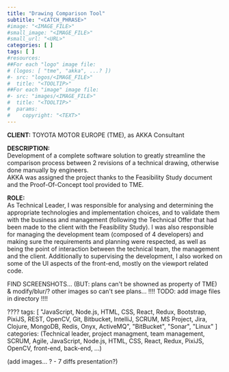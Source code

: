 ```yaml
---
title: "Drawing Comparison Tool"
subtitle: "<CATCH_PHRASE>"
#image: "<IMAGE_FILE>"
#small_image: "<IMAGE_FILE>"
#small_url: "<URL>"
categories: [ ]
tags: [ ]
#resources:
##For each "logo" image file:
# (logos: [ "tme", "akka", ...? ])
#- src: "logos/<IMAGE_FILE>"
#  title: "<TOOLTIP>"
##For each "image" image file:
#- src: "images/<IMAGE_FILE>"
#  title: "<TOOLTIP>"
#  params:
#    copyright: "<TEXT>"
---
```


<b>CLIENT:</b> TOYOTA MOTOR EUROPE (TME), as AKKA Consultant<br>

<b>DESCRIPTION:</b><br>
Development of a complete software solution to greatly streamline the comparison process between 2 revisions of a technical drawing, otherwise done manually by engineers.<br>
AKKA was assigned the project thanks to the Feasibility Study document and the Proof-Of-Concept tool provided to TME.<br>

<b>ROLE:</b><br>
As Technical Leader, I was responsible for analysing and determining the appropriate technologies and implementation choices, and to validate them with the business and management (following the Technical Offer that had been made to the client with the Feasibility Study).
I was also responsible for managing the development team (composed of 4 developers) and making sure the requirements and planning were respected, as well as being the point of interaction between the technical team, the management and the client.
Additionally to supervising the development, I also worked on some of the UI aspects of the front-end, mostly on the viewport related code.


FIND SCREENSHOTS...
(BUT: plans can't be showned as property of TME)
& modify/blur/? other images so can't see plans...
!!!! TODO: add image files in directory !!!!

????
tags:
[ "JavaScript, Node.js, HTML, CSS, React, Redux, Bootstrap, PixiJS, REST, OpenCV, Git, Bitbucket, IntelliJ, SCRUM, MS Project, Jira, Clojure, MongoDB, Redis, Onyx, ActiveMQ", "BitBucket", "Sonar", "Linux"  ]
categories:
(Technical leader, project managment, team management, SCRUM, Agile, JavaScript, Node.js, HTML, CSS, React, Redux, PixiJS, OpenCV, front-end, back-end, ...)

(add images... ? - 7 diffs presentation?)
